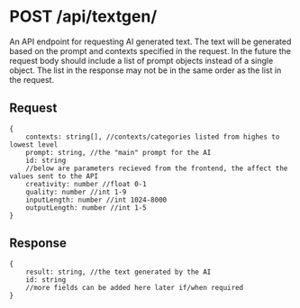 # POST /api/textgen/

An API endpoint for requesting AI generated text. The text will be generated based on the prompt and contexts specified in the request. In the future the request body should include a list of prompt objects instead of a single object. The list in the response may not be in the same order as the list in the request.

## Request

```
{
    contexts: string[], //contexts/categories listed from highes to lowest level
    prompt: string, //the "main" prompt for the AI
    id: string
    //below are parameters recieved from the frontend, the affect the values sent to the API
    creativity: number //float 0-1
    quality: number //int 1-9
    inputLength: number //int 1024-8000
    outputLength: number //int 1-5
}
```

## Response

```
{
    result: string, //the text generated by the AI
    id: string
    //more fields can be added here later if/when required
}
```
